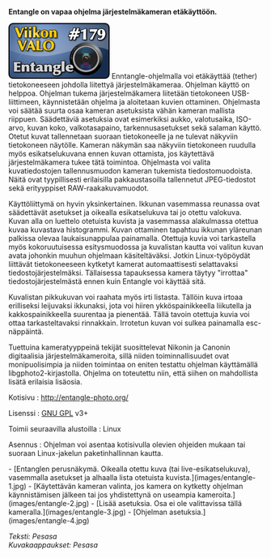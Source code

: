 <!--
Title: Entangle
Week: 4x23
Number: 179
Date: 2014/06/01
Pageimage: valo179-entangle.png
Tags: Linux,Kuvat,Valokuvat
-->

**Entangle on vapaa ohjelma järjestelmäkameran etäkäyttöön.**

![](images/valo179-entangle.png "fig:valo179-entangle.png")
Enntangle-ohjelmalla voi etäkäyttää (tether) tietokoneeseen johdolla
liitettyä järjestelmäkameraa. Ohjelman käyttö on helppoa. Ohjelman
tukema järjestelmäkamera liitetään tietokoneen USB-liittimeen,
käynnistetään ohjelma ja aloitetaan kuvien ottaminen. Ohjelmasta voi
säätää suurta osaa kameran asetuksista vähän kameran mallista riippuen.
Säädettäviä asetuksia ovat esimerkiksi aukko, valotusaika, ISO-arvo,
kuvan koko, valkotasapaino, tarkennusasetukset sekä salaman käyttö.
Otetut kuvat tallennetaan suoraan tietokoneelle ja ne tulevat näkyviin
tietokoneen näytölle. Kameran näkymän saa näkyviin tietokoneen ruudulla
myös esikatselukuvana ennen kuvan ottamista, jos käytettävä
järjestelmäkamera tukee tätä toimintoa. Ohjelmasta voi valita
kuvatiedostojen tallennusmuodon kameran tukemista tiedostomuodoista.
Näitä ovat tyypillisesti erilaisilla pakkaustasoilla tallennetut
JPEG-tiedostot sekä erityyppiset RAW-raakakuvamuodot.

Käyttöliittymä on hyvin yksinkertainen. Ikkunan vasemmassa reunassa ovat
säädettävät asetukset ja oikealla esikatselukuva tai jo otettu valokuva.
Kuvan alla on luettelo otetuista kuvista ja vasemmassa alakulmassa
otettua kuvaa kuvastava histogrammi. Kuvan ottaminen tapahtuu ikkunan
yläreunan palkissa olevaa laukaisunappulaa painamalla. Otettuja kuvia
voi tarkastella myös kokoruutuisessa esitysmuodossa ja kuvalistan kautta
voi valitun kuvan avata johonkin muuhun ohjelmaan käsiteltäväksi. Jotkin
Linux-työpöydät liittävät tietokoneeseen kytketyt kamerat
automaattisesti selattavaksi tiedostojärjestelmäksi. Tällaisessa
tapauksessa kamera täytyy "irrottaa" tiedostojärjestelmästä ennen kuin
Entangle voi käyttää sitä.

Kuvalistan pikkukuvan voi raahata myös irti listasta. Tällöin kuva
irtoaa erilliseksi leijuvaksi ikkunaksi, jota voi hiiren
ykköspainikkeella liikutella ja kakkospainikkeella suurentaa ja
pienentää. Tällä tavoin otettuja kuvia voi ottaa tarkasteltavaksi
rinnakkain. Irrotetun kuvan voi sulkea painamalla esc-näppäintä.

Tuettuina kameratyyppeinä tekijät suosittelevat Nikonin ja Canonin
digitaalisia järjestelmäkameroita, sillä niiden toiminnallisuudet ovat
monipuolisimpia ja niiden toimintaa on eniten testattu ohjelman
käyttämällä libgphoto2-kirjastolla. Ohjelma on toteutettu niin, että
siihen on mahdollista lisätä erilaisia lisäosia.

Kotisivu
:   <http://entangle-photo.org/>

Lisenssi
:   [GNU GPL](GNU_GPL) v3+

Toimii seuraavilla alustoilla
:   Linux

Asennus
:   Ohjelman voi asentaa kotisivulla olevien ohjeiden mukaan tai suoraan
    Linux-jakelun paketinhallinnan kautta.

<div class="psgallery" markdown="1">
-   [Entanglen perusnäkymä. Oikealla otettu kuva (tai
    live-esikatselukuva), vasemmalla asetukset ja alhaalla lista
    otetuista kuvista.](images/entangle-1.jpg)
-   [Käytettävän kameran valinta, jos kamera on kytketty ohjelman
    käynnistämisen jälkeen tai jos yhdistettynä on useampia
    kameroita.](images/entangle-2.jpg)
-   [Lisää asetuksia. Osa ei ole valittavissa tällä
    kameralla.](images/entangle-3.jpg)
-   [Ohjelman asetuksia.](images/entangle-4.jpg)
</div>

*Teksti: Pesasa* <br />
*Kuvakaappaukset: Pesasa*

